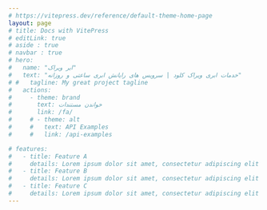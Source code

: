 ```yaml
---
# https://vitepress.dev/reference/default-theme-home-page
layout: page
# title: Docs with VitePress
# editLink: true
# aside : true
# navbar : true
# hero:
#   name: "ابر ویراک"
#   text: "خدمات ابری ویراک کلود | سرویس های رایانش ابری ساعتی و روزانه"
# #   tagline: My great project tagline
#   actions:
#     - theme: brand
#       text: خواندن مستندات
#       link: /fa/
#     # - theme: alt
#     #   text: API Examples
#     #   link: /api-examples

# features:
#   - title: Feature A
#     details: Lorem ipsum dolor sit amet, consectetur adipiscing elit
#   - title: Feature B
#     details: Lorem ipsum dolor sit amet, consectetur adipiscing elit
#   - title: Feature C
#     details: Lorem ipsum dolor sit amet, consectetur adipiscing elit
---
```

